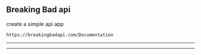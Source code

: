
## Breaking Bad api
create a simple api app
```
https://breakingbadapi.com/Documentation
```
---
---